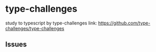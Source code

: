 # type-challenges
study to typescript by type-challenges
link: https://github.com/type-challenges/type-challenges

## Issues
